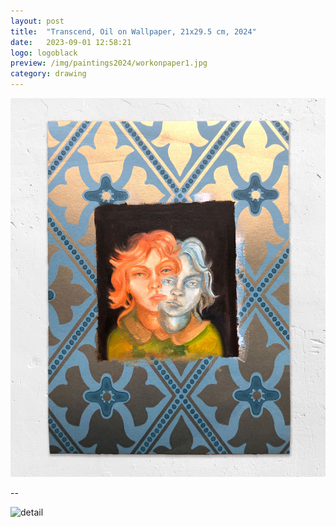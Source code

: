 ```yaml
---
layout: post
title:  "Transcend, Oil on Wallpaper, 21x29.5 cm, 2024"
date:   2023-09-01 12:58:21
logo: logoblack
preview: /img/paintings2024/workonpaper1.jpg
category: drawing
---
```



![Picture 1](/img/paintings2024/workonpaper1.jpg) 

--


![detail](/img/paintings2024/workonpaper11.JPG) 



